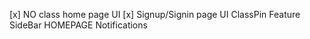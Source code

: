 <!-- TODO -->

[x] NO class home page UI
[x] Signup/Signin page UI
ClassPin Feature
SideBar HOMEPAGE
Notifications
